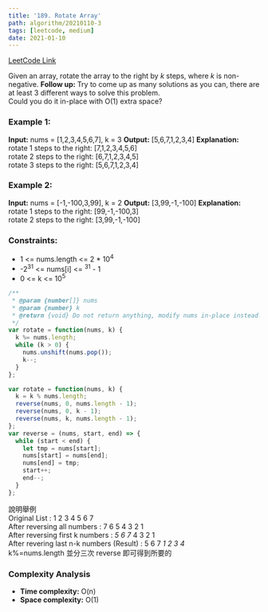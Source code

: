```yaml
---
title: '189. Rotate Array'
path: algorithm/20210110-3
tags: [leetcode, medium]
date: 2021-01-10
---
```


[LeetCode Link](https://leetcode.com/problems/rotate-array/)

Given an array, rotate the array to the right by _k_ steps, where _k_ is non-negative.
**Follow up:**
Try to come up as many solutions as you can, there are at least 3 different ways to solve this problem.  
Could you do it in-place with O(1) extra space?

### Example 1:

**Input:** nums = [1,2,3,4,5,6,7], k = 3
**Output:** [5,6,7,1,2,3,4]
**Explanation:**
rotate 1 steps to the right: [7,1,2,3,4,5,6]  
rotate 2 steps to the right: [6,7,1,2,3,4,5]  
rotate 3 steps to the right: [5,6,7,1,2,3,4]

### Example 2:

**Input:** nums = [-1,-100,3,99], k = 2
**Output:** [3,99,-1,-100]
**Explanation:**
rotate 1 steps to the right: [99,-1,-100,3]  
rotate 2 steps to the right: [3,99,-1,-100]

### Constraints:

- 1 <= nums.length <= 2 \* 10<sup>4</sup>
- -2<sup>31</sup> <= nums[i] <= <sup>31</sup> - 1
- 0 <= k <= 10<sup>5</sup>

```javascript
/**
 * @param {number[]} nums
 * @param {number} k
 * @return {void} Do not return anything, modify nums in-place instead.
 */
var rotate = function(nums, k) {
  k %= nums.length;
  while (k > 0) {
    nums.unshift(nums.pop());
    k--;
  }
};
```

```javascript
var rotate = function(nums, k) {
  k = k % nums.length;
  reverse(nums, 0, nums.length - 1);
  reverse(nums, 0, k - 1);
  reverse(nums, k, nums.length - 1);
};
var reverse = (nums, start, end) => {
  while (start < end) {
    let tmp = nums[start];
    nums[start] = nums[end];
    nums[end] = tmp;
    start++;
    end--;
  }
};
```

說明舉例  
Original List : 1 2 3 4 5 6 7  
After reversing all numbers : 7 6 5 4 3 2 1  
After reversing first k numbers : *5 6 7* 4 3 2 1  
After revering last n-k numbers (Result) : 5 6 7 *1 2 3 4*  
k%=nums.length 並分三次 reverse 即可得到所要的

### Complexity Analysis

- **Time complexity:** O(n)
- **Space complexity:** O(1)
